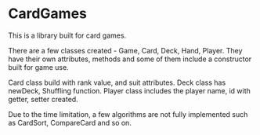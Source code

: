 # CardGames

This is a library built for card games.


There are a few classes created - Game, Card, Deck, Hand, Player. They have their own attributes, methods and some of them include a constructor built for game use.


Card class build with rank value, and suit attributes. Deck class has newDeck, Shuffling function. Player class includes the player name, id with getter, setter created.


Due to the time limitation, a few algorithms are not fully implemented such as CardSort, CompareCard and so on.
